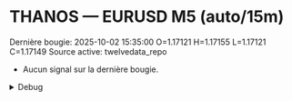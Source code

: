 # THANOS — EURUSD M5 (auto/15m)
Dernière bougie: 2025-10-02 15:35:00  O=1.17121  H=1.17155  L=1.17121  C=1.17149
Source active: twelvedata_repo

- Aucun signal sur la dernière bougie.

<details><summary>Debug</summary>

- TD_API_KEY manquant.

</details>